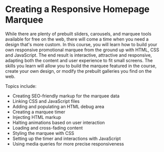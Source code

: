 # Creating a Responsive Homepage Marquee

While there are plenty of prebuilt sliders, carousels, and marquee tools available for free on the web, there will come a time when you need a design that's more custom. In this course, you will learn how to build your own responsive promotional marquee from the ground up with HTML, CSS and JavaScript. The end result is interactive, attractive and responsive, adapting both the content and user experience to fit small screens. The skills you learn will allow you to build the marquee featured in the course, create your own design, or modify the prebuilt galleries you find on the web.

Topics include:
- Creating SEO-friendly markup for the marquee data
- Linking CSS and JavaScript files
- Adding and populating an HTML debug area
- Creating a marquee timer
- Injecting HTML markup
- Halting animations based on user interaction
- Loading and cross-fading content
- Styling the marquee with CSS
- Setting up the timer and interactions with JavaScript
- Using media queries for more precise responsiveness
